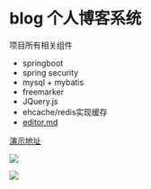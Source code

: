 # blog 个人博客系统

项目所有相关组件

+ springboot
+ spring security
+ mysql + mybatis
+ freemarker
+ JQuery.js
+ ehcache/redis实现缓存
+ [editor.md](https://github.com/pandao/editor.md)

[演示地址](http://152.136.115.42/)

[![](https://wx2.sbimg.cn/2020/06/03/1.jpg)](#)

[![](https://wx2.sbimg.cn/2020/06/03/3.jpg)](#)